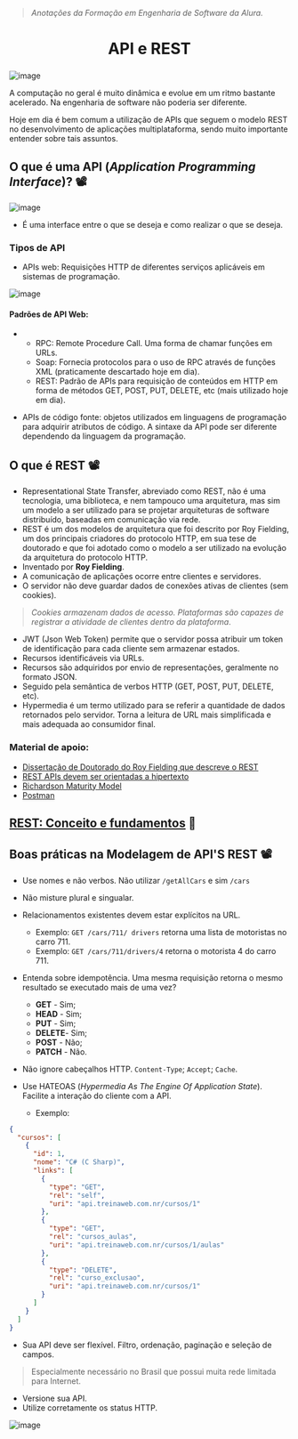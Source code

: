 > *Anotações da Formação em Engenharia de Software da Alura.*

<h1 align="center">
  API e REST

###

![image](https://github.com/AndreCoutinhom/api_rest_study/assets/91290799/777dae18-df07-488c-bd13-a619791eafc8)

</h1>

A computação no geral é muito dinâmica e evolue em um ritmo bastante acelerado. Na engenharia de software não poderia ser diferente.  

Hoje em dia é bem comum a utilização de APIs que seguem o modelo REST no desenvolvimento de aplicações multiplataforma, sendo muito importante entender sobre tais assuntos.

## O que é uma API (*Application Programming Interface*)? 📽️

![image](https://github.com/AndreCoutinhom/api_rest_study/assets/91290799/4f3e743f-4ffe-47cc-83ee-833989531c2d)


* É uma interface entre o que se deseja e como realizar o que se deseja.

### Tipos de API
* APIs web: Requisições HTTP de diferentes serviços aplicáveis em sistemas de programação.
   
![image](https://github.com/AndreCoutinhom/api_rest_study/assets/91290799/decc66f8-ce7f-40e9-8ce0-48023dccd504)

  #### Padrões de API Web:
  *
    * RPC: Remote Procedure Call. Uma forma de chamar funções em URLs.
    * Soap: Fornecia protocolos para o uso de RPC através de funções XML (praticamente descartado hoje em dia).
    * REST: Padrão de APIs para requisição de conteúdos em HTTP em forma de métodos GET, POST, PUT, DELETE, etc (mais utilizado hoje em dia).

* APIs de código fonte: objetos utilizados em linguagens de programação para adquirir atributos de código. A sintaxe da API pode ser diferente dependendo da linguagem da programação.

## O que é REST 📽️

* Representational State Transfer, abreviado como REST, não é uma tecnologia, uma biblioteca, e nem tampouco uma arquitetura, mas sim um modelo a ser utilizado para se projetar arquiteturas de software distribuído, baseadas em comunicação via rede.
* REST é um dos modelos de arquitetura que foi descrito por Roy Fielding, um dos principais criadores do protocolo HTTP, em sua tese de doutorado e que foi adotado como o modelo a ser utilizado na evolução da arquitetura do protocolo HTTP.
* Inventado por **Roy Fielding**.
* A comunicação de aplicações ocorre entre clientes e servidores.
* O servidor não deve guardar dados de conexões ativas de clientes (sem cookies).
> *Cookies armazenam dados de acesso. Plataformas são capazes de registrar a atividade de clientes dentro da plataforma*.
* JWT (Json Web Token) permite que o servidor possa atribuir um token de identificação para cada cliente sem armazenar estados.
* Recursos identificáveis via URLs.
* Recursos são adquiridos por envio de representações, geralmente no formato JSON.
* Seguido pela semântica de verbos HTTP (GET, POST, PUT, DELETE, etc).
* Hypermedia é um termo utilizado para se referir a quantidade de dados retornados pelo servidor. Torna a leitura de URL mais simplificada e mais adequada ao consumidor final.

### Material de apoio:
* [Dissertação de Doutorado do Roy Fielding que descreve o REST](/architectural_styles_and_the_design_of_network_based_software_architectures.pdf)
* [REST APIs devem ser orientadas a hipertexto](https://roy.gbiv.com/untangled/2008/rest-apis-must-be-hypertext-driven)
* [Richardson Maturity Model](https://martinfowler.com/articles/richardsonMaturityModel.html)
* [Postman](https://www.postman.com)

## [REST: Conceito e fundamentos](https://www.alura.com.br/artigos/rest-conceito-e-fundamentos?_gl=1*1l5jqb3*_ga*ODM1Nzk2OTUyLjE2OTgzNDc1Mjk.*_ga_1EPWSW3PCS*MTcwMzAyMzMwOC4xMDIuMC4xNzAzMDIzMzA4LjAuMC4w*_fplc*NVUzUzlBYVhTREVxS3ZJR1V1VkNneEFoSFJqZmVDeVU3dXYlMkJ5WE9tb2lvcmNnV0F4akdScjJzeTFUcmVEZnhiSXpmaE5FM0N3T0cxZjUyZk0lMkJiYnBrSzBBYjhyMktFR1ZvNWNQQWZIcHl6OGVLMW91d2FEQUxFdHA5ZDB1QSUzRCUzRA..) 📕

## Boas práticas na Modelagem de API'S REST 📽️

* Use nomes e não verbos. Não utilizar `/getAllCars` e sim `/cars` 
* Não misture plural e singualar.

* Relacionamentos existentes devem estar explícitos na URL.
  * Exemplo: `GET /cars/711/ drivers` retorna uma lista de motoristas no carro 711.
  * Exemplo: `GET /cars/711/drivers/4` retorna o motorista 4 do carro 711.
* Entenda sobre idempotência. Uma mesma requisição retorna o mesmo resultado se executado mais de uma vez?
  * **GET** - Sim;
  * **HEAD** - Sim;
  * **PUT** - Sim;
  * **DELETE**- Sim;
  * **POST** - Não;
  * **PATCH** - Não.
* Não ignore cabeçalhos HTTP. `Content-Type`; `Accept`; `Cache`.
* Use HATEOAS (*Hypermedia As The Engine Of Application State*). Facilite a interação do cliente com a API.
  * Exemplo:
``` json
{
  "cursos": [
    {
      "id": 1,
      "nome": "C# (C Sharp)",
      "links": [
        {
          "type": "GET",
          "rel": "self",
          "uri": "api.treinaweb.com.nr/cursos/1"
        },
        {
          "type": "GET",
          "rel": "cursos_aulas",
          "uri": "api.treinaweb.com.nr/cursos/1/aulas"
        },
        {
          "type": "DELETE",
          "rel": "curso_exclusao",
          "uri": "api.treinaweb.com.nr/cursos/1"
        }
      ]
    }
  ]
}
  ```
* Sua API deve ser flexível. Filtro, ordenação, paginação e seleção de campos.
> Especialmente necessário no Brasil que possui muita rede limitada para Internet.
* Versione sua API.
* Utilize corretamente os status HTTP.

![image](https://github.com/AndreCoutinhom/api_rest_study/assets/91290799/71aad845-df70-4708-8fab-b57109e9f6df)

